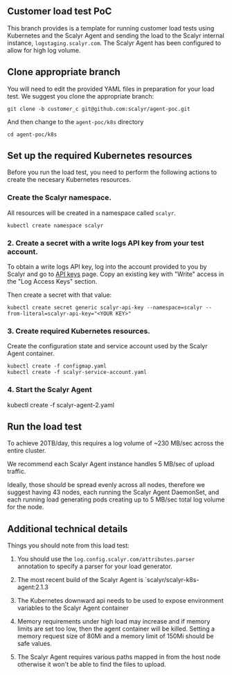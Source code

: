 ## Customer load test PoC

This branch provides is a template for running customer load tests using
Kubernetes and the Scalyr Agent and sending the load to the Scalyr internal
instance, `logstaging.scalyr.com`.  The Scalyr Agent has been configured to
allow for high log volume.

## Clone appropriate branch

You will need to edit the provided YAML files in preparation for your
load test.  We suggest you clone the appropriate branch:

    git clone -b customer_c git@github.com:scalyr/agent-poc.git

And then change to the `agent-poc/k8s` directory

    cd agent-poc/k8s

## Set up the required Kubernetes resources

Before you run the load test, you need to perform the following actions
to create the necesary Kubernetes resources.

### Create the Scalyr namespace.

All resources will be created in a namespace called `scalyr`.

    kubectl create namespace scalyr

### 2.  Create a secret with a write logs API key from your test account.

To obtain a write logs API key, log into the account provided to you
by Scalyr and go to [API keys](https://logstaging.scalyr.com/keys) page.
Copy an existing key with "Write" access in the "Log Access Keys" section.

Then create a secret with that value:

    kubectl create secret generic scalyr-api-key --namespace=scalyr --from-literal=scalyr-api-key="<YOUR KEY>"

### 3.  Create required Kubernetes resources.

Create the configuration state and service account used by the Scalyr Agent container.

    kubectl create -f configmap.yaml
    kubectl create -f scalyr-service-account.yaml

### 4.  Start the Scalyr Agent

   kubectl create -f scalyr-agent-2.yaml

## Run the load test

To achieve 20TB/day, this requires a log volume of ~230 MB/sec across the entire cluster.

We recommend each Scalyr Agent instance handles 5 MB/sec of upload traffic.

Ideally, those should be spread evenly across all nodes, therefore we suggest
having 43 nodes, each running the Scalyr Agent DaemonSet, and each running load
generating pods creating up to 5 MB/sec total log volume for the node.  

## Additional technical details

Things you should note from this load test:

1.  You should use the `log.config.scalyr.com/attributes.parser` annotation to specify a parser
  for your load generator.

2. The most recent build of the Scalyr Agent is `scalyr/scalyr-k8s-agent:2.1.3
3. The Kubernetes downward api needs to be used to expose environment variables to the Scalyr Agent container
4. Memory requirements under high load may increase and if memory limits are set too low, then the agent
   container will be killed.  Setting a memory request size of 80Mi and a memory limit of 150Mi should be safe values.
5. The Scalyr Agent requires various paths mapped in from the host node otherwise it won't be able
   to find the files to upload.

